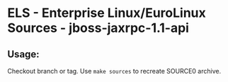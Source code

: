# ELS - Enterprise Linux/EuroLinux Sources - jboss-jaxrpc-1.1-api
 
## Usage:
  Checkout branch or tag. Use `make sources` to recreate  SOURCE0 archive.
